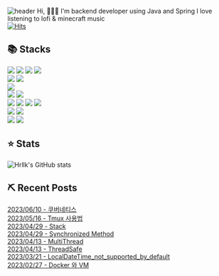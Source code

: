 
<!-- header -->
![header](https://capsule-render.vercel.app/api?type=transparent&color=auto&height=300&section=header&text=:\)&fontSize=90)
Hi, 🙋🏻‍♂️ I'm backend developer using Java and Spring 
I love listening to lofi & minecraft music <br>
[![Hits](https://hits.seeyoufarm.com/api/count/incr/badge.svg?url=https%3A%2F%2Fgithub.com%2Fhrllk%2F&count_bg=%23D4E7F0&title_bg=%2378BBD8&icon=&icon_color=%23B8B8B8&title=hits&edge_flat=false)](https://hits.seeyoufarm.com)

## 📚 Stacks 
<div>
  <img src="https://img.shields.io/badge/HTML5-E34F26?style=flat-square&logo=HTML5&logoColor=white"/>
  <img src="https://img.shields.io/badge/CSS3-1572B6?style=flat-square&logo=CSS3&logoColor=white"/>
  <img src="https://img.shields.io/badge/JavaScript-F7DF1E?style=flat-square&logo=JavaScript&logoColor=white"/>
  <img src="https://img.shields.io/badge/JQuery-0769AD?style=flat-square&logo=JQuery&logoColor=white"/>
</div>
<div>
  <img src="https://img.shields.io/badge/Java-007396?style=flat-square&logo=Java&logoColor=white"/> 
  <img src="https://img.shields.io/badge/Spring-6DB33F?style=flat-square&logo=Spring&logoColor=white"/>
</div>
<img src="https://img.shields.io/badge/RabbitMQ-FF6600?style=flat-square&logo=RabbitMQ&logoColor=white"/>
<div>
  <img src="https://img.shields.io/badge/MariaDB-003545?style=flat-square&logo=MariaDB&logoColor=white"/> 
  <img src="https://img.shields.io/badge/MySQL-4479A1?style=flat-square&logo=MySQL&logoColor=white"/> 
</div>
<div>
  <img src="https://img.shields.io/badge/Jenkins-D24939?style=flat-square&logo=Jenkins&logoColor=white"/> 
  <img src="https://img.shields.io/badge/AmazonEC2-FF9900?style=flat-square&logo=AmazonEC2&logoColor=white"/> 
  <img src="https://img.shields.io/badge/AmazonS3-569A31?style=flat-square&logo=AmazonS3&logoColor=white"/> 
  <img src="https://img.shields.io/badge/AmazonRDS-527FFF?style=flat-square&logo=AmazonRDS&logoColor=white"/> 
</div>
<div>
  <img src="https://img.shields.io/badge/GitHub-181717?style=flat-square&logo=GitHub&logoColor=white"/> 
  <img src="https://img.shields.io/badge/Confluence-172B4D?style=flat-square&logo=Confluence&logoColor=white"/> 
</div>
<div>
  <img src="https://img.shields.io/badge/JetBrains-000000?style=flat-square&logo=JetBrains&logoColor=white"/> 
  <img src="https://img.shields.io/badge/Neovim-57A143?style=flat-square&logo=Neovim&logoColor=white"/> 
</div>
 

## ⭐️ Stats
![Hrllk's GitHub stats](https://github-readme-stats.vercel.app/api?username=hrllk&show_icons=true&theme=merko)

## ⛏️ Recent Posts
[2023/06/10 - 쿠버네티스](https://hrllk.github.io//modernsoftware/kubernetes/) <br/>
[2023/05/16 - Tmux 사용법](https://hrllk.github.io//utility/tmux/) <br/>
[2023/04/29 - Stack](https://hrllk.github.io//java/Stack/) <br/>
[2023/04/29 - Synchronized Method](https://hrllk.github.io//java/Synchronized/) <br/>
[2023/04/13 - MultiThread](https://hrllk.github.io//cs/MultiThread/) <br/>
[2023/04/13 - ThreadSafe](https://hrllk.github.io//cs/ThreadSafe/) <br/>
[2023/03/21 - LocalDateTime_not_supported_by_default](https://hrllk.github.io//troubleshooting/LocalDateTime_not_supported_by_default/) <br/>
[2023/02/27 - Docker 와 VM](https://hrllk.github.io//modernsoftware/docker/) <br/>
